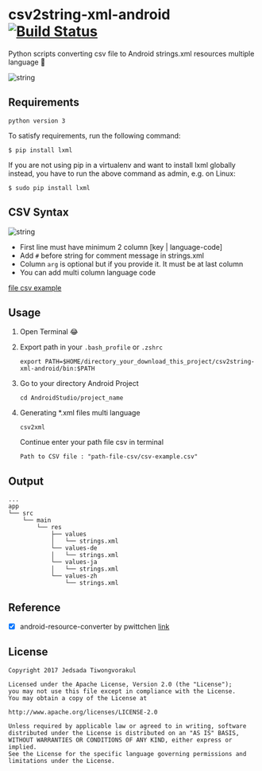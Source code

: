 # csv2string-xml-android [![Build Status](https://travis-ci.org/T-Jedsada/csv2string-xml-android.svg?branch=master)](https://travis-ci.org/T-Jedsada/csv2string-xml-android)
Python scripts converting csv file to Android strings.xml resources multiple language 🌈

![string](./images/banner.png)

Requirements
------------

`python version 3`

To satisfy requirements, run the following command:

`$ pip install lxml`

If you are not using pip in a virtualenv and want to install lxml globally instead, you have to run the above command as admin, e.g. on Linux:

`$ sudo pip install lxml`

CSV Syntax
----

![string](./images/csv-example.png)

* First line must have minimum 2 column [key | language-code]
* Add `#` before string for comment message in strings.xml
* Column `arg` is optional but if you provide it. It must be at last column
* You can add multi column language code 

[file csv example](./csv-example.csv)

Usage
-----
1. Open Terminal  :joy:

2. Export path in your `.bash_profile` or `.zshrc` 

    `export PATH=$HOME/directory_your_download_this_project/csv2string-xml-android/bin:$PATH`

3. Go to your directory Android Project
    
    `cd AndroidStudio/project_name`

4. Generating *.xml files multi language
    
    `csv2xml`
    
    Continue enter your path file csv in terminal
    
    `Path to CSV file : "path-file-csv/csv-example.csv"`
    
    
Output
-----    
    ...
    app
    └── src
        └── main
            └── res
                ├── values
                │   └── strings.xml
                └── values-de
                │   └── strings.xml
                └── values-ja
                │   └── strings.xml
                └── values-zh
                    └── strings.xml

Reference
-----
 - [x] android-resource-converter by pwittchen [link](https://github.com/pwittchen/android-resource-converter)
 
 
License
-----

    Copyright 2017 Jedsada Tiwongvorakul

    Licensed under the Apache License, Version 2.0 (the "License");
    you may not use this file except in compliance with the License.
    You may obtain a copy of the License at

    http://www.apache.org/licenses/LICENSE-2.0

    Unless required by applicable law or agreed to in writing, software
    distributed under the License is distributed on an "AS IS" BASIS,
    WITHOUT WARRANTIES OR CONDITIONS OF ANY KIND, either express or implied.
    See the License for the specific language governing permissions and
    limitations under the License.
